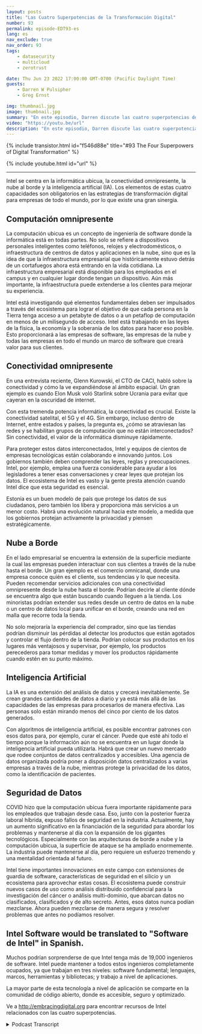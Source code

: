 ```yaml
---
layout: posts
title: "Las Cuatro Superpotencias de la Transformación Digital"
number: 93
permalink: episode-EDT93-es
lang: es
nav_exclude: true
nav_order: 93
tags:
    - datasecurity
    - multicloud
    - zerotrust

date: Thu Jun 23 2022 17:00:00 GMT-0700 (Pacific Daylight Time)
guests:
    - Darren W Pulsipher
    - Greg Ernst

img: thumbnail.jpg
image: thumbnail.jpg
summary: "En este episodio, Darren discute las cuatro superpotencias de la transformación digital con Greg Ernst de Intel, Vicepresidente Corporativo de Ventas para las Américas. Computación omnipresente, Conectividad pervasiva, Nube al borde, Inteligencia artificial."
video: "https://youtu.be/url"
description: "En este episodio, Darren discute las cuatro superpotencias de la transformación digital con Greg Ernst de Intel, Vicepresidente Corporativo de Ventas para las Américas. Computación omnipresente, Conectividad pervasiva, Nube al borde, Inteligencia artificial."
---
```


<div>
{% include transistor.html id="f546d88e" title="#93 The Four Superpowers of Digital Transformation" %}

{% include youtube.html id="url" %}
</div>

---

Intel se centra en la informática ubicua, la conectividad omnipresente, la nube al borde y la inteligencia artificial (IA). Los elementos de estas cuatro capacidades son obligatorios en las estrategias de transformación digital para empresas de todo el mundo, por lo que existe una gran sinergia.

## Computación omnipresente

La computación ubicua es un concepto de ingeniería de software donde la informática está en todas partes. No solo se refiere a dispositivos personales inteligentes como teléfonos, relojes y electrodomésticos, o infraestructura de centros de datos y aplicaciones en la nube, sino que es la idea de que la infraestructura empresarial que históricamente estuvo detrás de un cortafuegos ahora está entrando en la vida cotidiana. La infraestructura empresarial está disponible para los empleados en el campus y en cualquier lugar donde tengan un dispositivo. Aún más importante, la infraestructura puede extenderse a los clientes para mejorar su experiencia.

Intel está investigando qué elementos fundamentales deben ser impulsados a través del ecosistema para lograr el objetivo de que cada persona en la Tierra tenga acceso a un petabyte de datos o a un petaflop de computación en menos de un milisegundo de acceso. Intel está trabajando en las leyes de la física, la economía y la soberanía de los datos para hacer eso posible. Esto proporcionará a las empresas de software, las empresas de la nube y todas las empresas en todo el mundo un marco de software que creará valor para sus clientes.

## Conectividad omnipresente

En una entrevista reciente, Glenn Kurowski, el CTO de CACI, habló sobre la conectividad y cómo la ve expandiéndose al ámbito espacial. Un gran ejemplo es cuando Elon Musk voló Starlink sobre Ucrania para evitar que cayeran en la oscuridad de internet.

Con esta tremenda potencia informática, la conectividad es crucial. Existe la conectividad satelital, el 5G y el 4G. Sin embargo, incluso dentro de Internet, entre estados y países, la pregunta es, ¿cómo se atraviesan las redes y se habilitan grupos de computación que no están interconectados? Sin conectividad, el valor de la informática disminuye rápidamente.

Para proteger estos datos interconectados, Intel y equipos de cientos de empresas tecnológicas están colaborando e innovando juntos. Los gobiernos también deben comprender las leyes, reglas y preocupaciones. Intel, por ejemplo, emplea una fuerza considerable para ayudar a los legisladores a tener esas conversaciones y crear leyes que protejan los datos. El ecosistema de Intel es vasto y la gente presta atención cuando Intel dice que esta seguridad es esencial.

Estonia es un buen modelo de país que protege los datos de sus ciudadanos, pero también los libera y proporciona más servicios a un menor costo. Habrá una evolución natural hacia este modelo, a medida que los gobiernos protejan activamente la privacidad y piensen estratégicamente.

## Nube a Borde

En el lado empresarial se encuentra la extensión de la superficie mediante la cual las empresas pueden interactuar con sus clientes a través de la nube hasta el borde. Un gran ejemplo es el comercio omnicanal, donde una empresa conoce quién es el cliente, sus tendencias y lo que necesita. Pueden recomendar servicios adicionales con una conectividad omnipresente desde la nube hasta el borde. Podrían decirle al cliente dónde se encuentra algo que están buscando cuando lleguen a la tienda. Los minoristas podrían extender sus redes desde un centro de datos en la nube o un centro de datos local para unificar en el borde, creando una red en malla que recorre toda la tienda.

No solo mejoraría la experiencia del comprador, sino que las tiendas podrían disminuir las pérdidas al detectar los productos que están agotados y controlar el flujo dentro de la tienda. Podrían colocar sus productos en los lugares más ventajosos y supervisar, por ejemplo, los productos perecederos para tomar medidas y mover los productos rápidamente cuando estén en su punto máximo.

## Inteligencia Artificial

La IA es una extensión del análisis de datos y crecerá inevitablemente. Se crean grandes cantidades de datos a diario y ya está más allá de las capacidades de las empresas para procesarlos de manera efectiva. Las personas solo están mirando menos del cinco por ciento de los datos generados.

Con algoritmos de inteligencia artificial, es posible encontrar patrones con esos datos para, por ejemplo, curar el cáncer. Puede que esté ahí todo el tiempo porque la información aún no se encuentra en un lugar donde la inteligencia artificial pueda utilizarla. Habrá que crear un nuevo mercado que rodee conjuntos de datos centralizados y accesibles. Una agencia de datos organizada podría poner a disposición datos centralizados a varias empresas a través de la nube, mientras protege la privacidad de los datos, como la identificación de pacientes.

## Seguridad de Datos

COVID hizo que la computación ubicua fuera importante rápidamente para los empleados que trabajan desde casa. Eso, junto con la posterior fuerza laboral híbrida, expuso fallos de seguridad en la industria. Actualmente, hay un aumento significativo en la financiación de la seguridad para abordar los problemas y mantenerse al día con la expansión de los gigantes tecnológicos. Especialmente con las arquitecturas de borde a nube y la computación ubicua, la superficie de ataque se ha ampliado enormemente. La industria puede mantenerse al día, pero requiere un esfuerzo tremendo y una mentalidad orientada al futuro.

Intel tiene importantes innovaciones en este campo con extensiones de guardia de software, características de seguridad en el silicio y un ecosistema para aprovechar estas cosas. El ecosistema puede construir nuevos casos de uso como análisis distribuido confidencial para la investigación del cáncer o análisis multi-dominio, que abarcan datos no clasificados, clasificados y de alto secreto. Antes, esos datos nunca podían mezclarse. Ahora pueden mezclarse de manera segura y resolver problemas que antes no podíamos resolver.

## Intel Software would be translated to "Software de Intel" in Spanish.

Muchos podrían sorprenderse de que Intel tenga más de 19,000 ingenieros de software. Intel puede mantener a todos estos ingenieros completamente ocupados, ya que trabajan en tres niveles: software fundamental; lenguajes, marcos, herramientas y bibliotecas; y trabajo a nivel de aplicaciones.

La mayor parte de esta tecnología a nivel de aplicación se comparte en la comunidad de código abierto, donde es accesible, seguro y optimizado.

Ve a http://embracingdigital.org para encontrar recursos de Intel relacionados con las cuatro superpotencias.



<details>
<summary> Podcast Transcript </summary>

<p></p>

</details>
